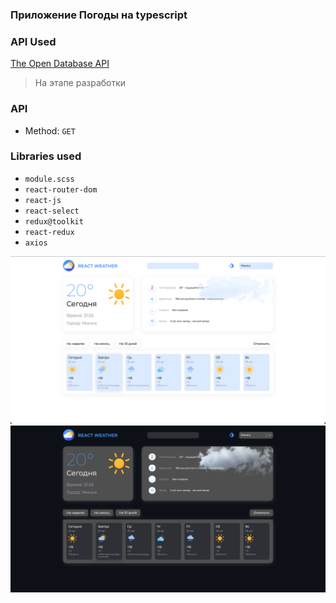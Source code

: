 ### Приложение Погоды на typescript

### API Used

[The Open Database API](https://openweathermap.org/api)

> На этапе разработки

### API

- Method: `GET`

### Libraries used

- `module.scss`
- `react-router-dom`
- `react-js`
- `react-select`
- `redux@toolkit`
- `react-redux`
- `axios`

![screen1](screen2.png)
![screen1](screen1.png)

